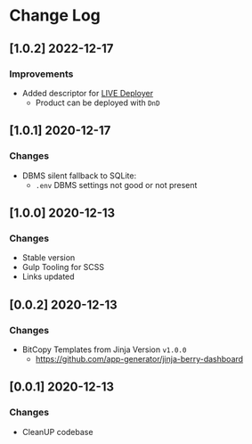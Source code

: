 # Change Log

## [1.0.2] 2022-12-17
### Improvements

- Added descriptor for [LIVE Deployer](https://appseed.us/go-live/)
  - Product can be deployed with `DnD`  

## [1.0.1] 2020-12-17
### Changes

- DBMS silent fallback to SQLite:
  - `.env` DBMS settings not good or not present

## [1.0.0] 2020-12-13
### Changes

- Stable version
- Gulp Tooling for SCSS 
- Links updated

## [0.0.2] 2020-12-13
### Changes

- BitCopy Templates from Jinja Version `v1.0.0`
  - https://github.com/app-generator/jinja-berry-dashboard

## [0.0.1] 2020-12-13
### Changes

- CleanUP codebase
